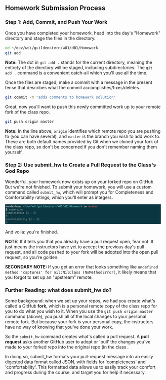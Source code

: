 ## Homework Submission Process

### Step 1: Add, Commit, and Push Your Work
Once you have completed your homework, head into the day's "Homework" directory and stage the files in the directory.

```bash
cd ~/dev/wdi/guildenstern/w01/d01/Homework
git add .
```
__Note:__ The dot in `git add .` stands for the current directory, meaning the entirety of the directory will be staged, including subdirectories. The `git add .` command is a convenient catch-all which you'll use all the time.

Once the files are staged, make a commit with a message in the present tense that describes what the commit accomplishes/fixes/deletes.

```bash
git commit -m "adds comments to homework solution"
```

Great, now you'll want to push this newly committed work up to your remote fork of the class repo.

```bash
git push origin master
```

__Note:__ In the line above, `origin` identifies which remote repo you are pushing to (you can have several), and `master` is the branch you wish to add work to. These are both default names provided by Git when we cloned your fork of the class repo, so don't be concerned if you don't remember naming them yourself.

### Step 2: Use submit_hw to Create a Pull Request to the Class's God Repo

Wonderful, your homework now exists up on your forked repo on GitHub. But we're not finished. To submit your homework, you will use a custom command called `submit_hw`, which will prompt you for Completeness and Comfortability ratings, which you'll enter as integers.

![image](./screenshots/submit_hw.png)

And voila: you're finished.

__NOTE:__ If it tells you that you already have a pull request open, fear not. It just means the instructors have yet to accept the previous day's pull request, and all code pushed to your fork will be adopted into the open pull request, so you're golden.

__SECONDARY NOTE:__ If you get an error that looks something like `undefined method 'captures' for nil:NilClass (NoMethodError)`, it likely means that you forgot to set up an "upstream" remote. 

### Further Reading: what does submit_hw do?

Some background: when we set up your repos, we had you create what's called a GitHub __fork__, which is a personal remote copy of the class repo for you to do what you wish to it. When you use the `git push origin master` command (above), you push all of the local changes to your personal remote fork. But because your fork is your personal copy, the instructors have no way of knowing that you've done your work.

So the `submit_hw` command creates what's called a pull request. A __pull request__ asks another GitHub user to adopt or 'pull' the changes you've made to your forked repo into the original repo (in the class .

In doing so, submit_hw formats your pull-request message into an easily digested data format called JSON, with fields for 'completeness' and 'comfortability'. This formatted data allows us to easily track your comfort and progress during the course, and target you for help if necessary.
